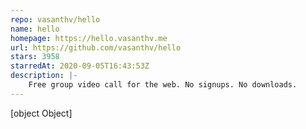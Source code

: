 ```yaml
---
repo: vasanthv/hello
name: hello
homepage: https://hello.vasanthv.me
url: https://github.com/vasanthv/hello
stars: 3958
starredAt: 2020-09-05T16:43:53Z
description: |-
    Free group video call for the web. No signups. No downloads.
---
```


[object Object]
